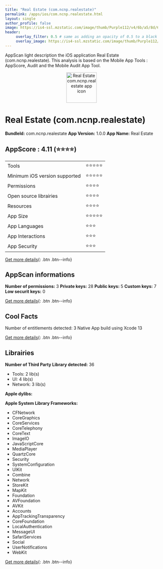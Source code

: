 ```yaml
---
title: "Real Estate (com.ncnp.realestate)"
permalink: /apps/ios/com.ncnp.realestate.html
layout: single
author_profile: false
image: https://is4-ssl.mzstatic.com/image/thumb/Purple112/v4/6b/a5/8d/6ba58d5f-af23-e807-7a04-5aac3835660c/AppIcon-1x_U007emarketing-0-10-0-85-220.png/512x512bb.jpg
header: 
     overlay_filter: 0.5 # same as adding an opacity of 0.5 to a black background
     overlay_image: https://is4-ssl.mzstatic.com/image/thumb/Purple112/v4/6b/a5/8d/6ba58d5f-af23-e807-7a04-5aac3835660c/AppIcon-1x_U007emarketing-0-10-0-85-220.png/512x512bb.jpg
---
```

AppScan light description the iOS application Real Estate (com.ncnp.realestate). This analysis is based on the Mobile App Tools : AppScore, Audit and the Mobile Audit App Tool.

  
  
<div style="text-align: center;"><img src="https://is4-ssl.mzstatic.com/image/thumb/Purple112/v4/6b/a5/8d/6ba58d5f-af23-e807-7a04-5aac3835660c/AppIcon-1x_U007emarketing-0-10-0-85-220.png/512x512bb.jpg" width="100" height="100" alt="Real Estate com.ncnp.realestate app icon"></div>  
  
# Real Estate (com.ncnp.realestate)

**BundleId:** com.ncnp.realestate
**App Version:** 1.0.0
**App Name:** Real Estate


## AppScore : 4.11 (⭐️⭐️⭐️⭐️) 

<table>
<tr><td> Tools </td><td> ⭐️⭐️⭐️⭐️⭐️ </td></tr>
<tr><td> Minimum iOS version supported </td><td> ⭐️⭐️⭐️⭐️⭐️ </td></tr>
<tr><td> Permissions </td><td> ⭐️⭐️⭐️⭐️ </td></tr>
<tr><td> Open source librairies </td><td> ⭐️⭐️⭐️⭐️ </td></tr>
<tr><td> Resources </td><td> ⭐️⭐️⭐️⭐️ </td></tr>
<tr><td> App Size </td><td> ⭐️⭐️⭐️⭐️⭐️ </td></tr>
<tr><td> App Languages </td><td> ⭐️⭐️⭐️ </td></tr>
<tr><td> App Interactions </td><td> ⭐️⭐️⭐️ </td></tr>
<tr><td> App Security </td><td> ⭐️⭐️⭐️ </td></tr>
</table>

[Get more details](/pricing.html){: .btn .btn--info}  
  
## AppScan informations 

**Number of permissions:** 3
**Private keys:** 28
**Public keys:** 5
**Custom keys:** 7
**Low securit keys:** 0
  
[Get more details](/pricing.html){: .btn .btn--info}

## Cool Facts

Number of entitlements detected: 3
Native App
build using Xcode 13
  
[Get more details](/pricing.html){: .btn .btn--info}

## Librairies 
**Number of Third Party Library detected:** 36
- Tools: 2 lib(s)
- UI: 4 lib(s)
- Network: 3 lib(s)

**Apple dylibs:**


**Apple System Library Frameworks:**
- CFNetwork
- CoreGraphics
- CoreServices
- CoreTelephony
- CoreText
- ImageIO
- JavaScriptCore
- MediaPlayer
- QuartzCore
- Security
- SystemConfiguration
- UIKit
- Combine
- Network
- StoreKit
- MapKit
- Foundation
- AVFoundation
- AVKit
- Accounts
- AppTrackingTransparency
- CoreFoundation
- LocalAuthentication
- MessageUI
- SafariServices
- Social
- UserNotifications
- WebKit


  
[Get more details](/pricing.html){: .btn .btn--info}

